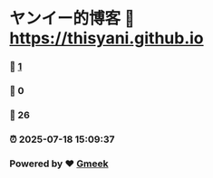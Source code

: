 # ヤンイー的博客 :link: https://thisyani.github.io 
### :page_facing_up: [1](https://thisyani.github.io/tag.html) 
### :speech_balloon: 0 
### :hibiscus: 26 
### :alarm_clock: 2025-07-18 15:09:37 
### Powered by :heart: [Gmeek](https://github.com/Meekdai/Gmeek)
